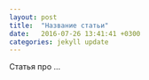 ```yaml
---
layout: post
title:  "Название статьи"
date:   2016-07-26 13:41:41 +0300
categories: jekyll update
---
```

Статья про ...

[jekyll-docs]: http://jekyllrb.com/docs/home
[jekyll-gh]:   https://github.com/jekyll/jekyll
[jekyll-talk]: https://talk.jekyllrb.com/

